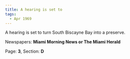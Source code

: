 ```yaml
---  
title: A hearing is set to  
tags:  
  - Apr 1969  
---  
```

  
A hearing is set to turn South Biscayne Bay into a preserve.  
  
Newspapers: **Miami Morning News or The Miami Herald**  
  
Page: **3**, Section: **D** 
